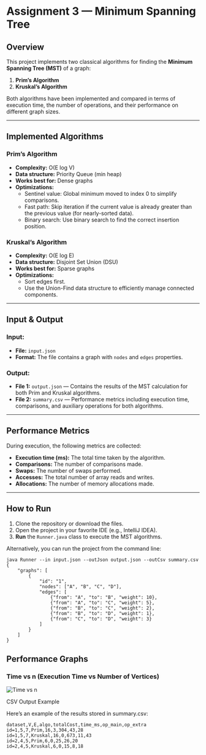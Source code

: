 # Assignment 3 — Minimum Spanning Tree

## Overview
This project implements two classical algorithms for finding the **Minimum Spanning Tree (MST)** of a graph:
1. **Prim’s Algorithm**
2. **Kruskal’s Algorithm**

Both algorithms have been implemented and compared in terms of execution time, the number of operations, and their performance on different graph sizes.

---

## Implemented Algorithms

### **Prim’s Algorithm**
- **Complexity:** O(E log V)
- **Data structure:** Priority Queue (min heap)
- **Works best for:** Dense graphs
- **Optimizations:**
    - Sentinel value: Global minimum moved to index 0 to simplify comparisons.
    - Fast path: Skip iteration if the current value is already greater than the previous value (for nearly-sorted data).
    - Binary search: Use binary search to find the correct insertion position.

### **Kruskal’s Algorithm**
- **Complexity:** O(E log E)
- **Data structure:** Disjoint Set Union (DSU)
- **Works best for:** Sparse graphs
- **Optimizations:**
    - Sort edges first.
    - Use the Union-Find data structure to efficiently manage connected components.

---

## Input & Output

### Input:
- **File:** `input.json`
- **Format:** The file contains a graph with `nodes` and `edges` properties.

### Output:
- **File 1:** `output.json` — Contains the results of the MST calculation for both Prim and Kruskal algorithms.
- **File 2:** `summary.csv` — Performance metrics including execution time, comparisons, and auxiliary operations for both algorithms.

---

## Performance Metrics

During execution, the following metrics are collected:
- **Execution time (ms):** The total time taken by the algorithm.
- **Comparisons:** The number of comparisons made.
- **Swaps:** The number of swaps performed.
- **Accesses:** The total number of array reads and writes.
- **Allocations:** The number of memory allocations made.

---

## How to Run

1. Clone the repository or download the files.
2. Open the project in your favorite IDE (e.g., IntelliJ IDEA).
3. **Run** the `Runner.java` class to execute the MST algorithms.

Alternatively, you can run the project from the command line:

````
java Runner --in input.json --outJson output.json --outCsv summary.csv
{
    "graphs": [
        {
            "id": "1",
            "nodes": ["A", "B", "C", "D"],
            "edges": [
                {"from": "A", "to": "B", "weight": 10},
                {"from": "A", "to": "C", "weight": 5},
                {"from": "B", "to": "C", "weight": 2},
                {"from": "B", "to": "D", "weight": 1},
                {"from": "C", "to": "D", "weight": 3}
            ]
        }
    ]
}
````
##  Performance Graphs

### Time vs n (Execution Time vs Number of Vertices)
![Time vs n](plots/time_vs_n.png)


CSV Output Example

Here’s an example of the results stored in summary.csv:
````
dataset,V,E,algo,totalCost,time_ms,op_main,op_extra
id=1,5,7,Prim,16,3,304,43,28
id=1,5,7,Kruskal,16,0,673,11,43
id=2,4,5,Prim,6,0,25,26,20
id=2,4,5,Kruskal,6,0,15,8,18
````
